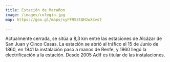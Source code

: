 ```yaml
---
title: Estación de Marañon
image: /images/colegio.jpg
map: https://goo.gl/maps/xyFF95EtQHJwX3vs7

---
```

Actualmente cerrada, se sitúa a 8,3 km entre las estaciones de Alcázar de San Juan y Cinco Casas. La estación se
abrió al tráfico el 15 de Junio de 1860, en 1941 la instalación pasó a manos de Renfe, y 1960 llegó la electrificación
a la estación. Desde 2005 Adif es titular de las instalaciones.
